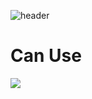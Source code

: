![header](https://capsule-render.vercel.app/api?type=waving&color=auto&height=300&section=header&text=KimSeHwan%20&fontSize=90)

# Can Use
<img src="https://img.shields.io/badge/android-3DDC84?style=for-the-badge&logo=android&logoColor=white">
